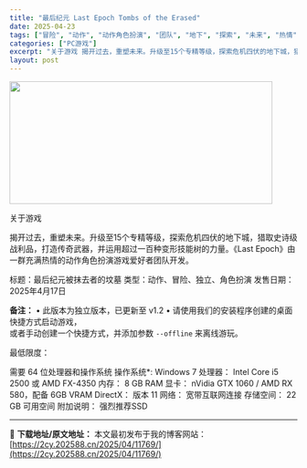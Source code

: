 ```yaml
---
title: "最后纪元 Last Epoch Tombs of the Erased"
date: 2025-04-23
tags: ["冒险", "动作", "动作角色扮演", "团队", "地下", "探索", "未来", "热情", "爱好", "独立"]
categories: ["PC游戏"]
excerpt: "关于游戏 揭开过去，重塑未来。升级至15个专精等级，探索危机四伏的地下城，猎取史诗级战利品，打造传奇武器，并运用超过一百种变形技能树的力量。《Last Epoch》由一群充满热情的动作角色扮演游戏爱好者团队开发。 标题：最后纪元被抹去者的坟墓 类型：动作、冒险、独立、角色扮演 发售日期：2025年4&hellip;"
layout: post
---
```


<img class="aligncenter size-full wp-image-11766" src="https://2cy.202588.cn/wp-content/uploads/2025/04/2025042307523750.webp" alt="" width="460" height="215" />

关于游戏

揭开过去，重塑未来。升级至15个专精等级，探索危机四伏的地下城，猎取史诗级战利品，打造传奇武器，并运用超过一百种变形技能树的力量。《Last Epoch》由一群充满热情的动作角色扮演游戏爱好者团队开发。

标题：最后纪元被抹去者的坟墓
类型：动作、冒险、独立、角色扮演
发售日期：2025年4月17日

<strong>备注：</strong>
• 此版本为独立版本，已更新至 v1.2
• 请使用我们的安装程序创建的桌面快捷方式启动游戏，<br data-start="24" data-end="27" />或者手动创建一个快捷方式，并添加参数 <code data-start="46" data-end="57">--offline</code> 来离线游玩。

最低限度：

需要 64 位处理器和操作系统
操作系统*: Windows 7
处理器： Intel Core i5 2500 或 AMD FX-4350
内存： 8 GB RAM
显卡： nVidia GTX 1060 / AMD RX 580，配备 6GB VRAM
DirectX： 版本 11
网络： 宽带互联网连接
存储空间： 22 GB 可用空间
附加说明： 强烈推荐SSD

---
📖 **下载地址/原文地址：** 本文最初发布于我的博客网站：[https://2cy.202588.cn/2025/04/11769/](https://2cy.202588.cn/2025/04/11769/)
